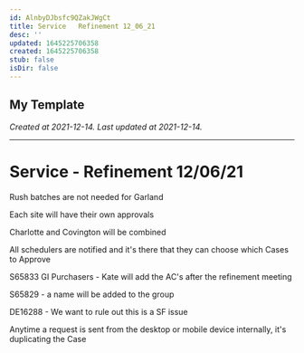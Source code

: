 ```yaml
---
id: AlnbyDJbsfc9QZakJWgCt
title: Service   Refinement 12_06_21
desc: ''
updated: 1645225706358
created: 1645225706358
stub: false
isDir: false
---
```

My Template
---

_Created at 2021-12-14._
_Last updated at 2021-12-14._




---

# Service - Refinement 12/06/21


Rush batches are not needed for Garland

Each site will have their own approvals

Charlotte and Covington will be combined

All schedulers are notified and it's there that they can choose which Cases to Approve

S65833
GI Purchasers
\- Kate will add the AC's after the refinement meeting

S65829
\- a name will be added to the group

DE16288
\- We want to rule out this is a SF issue

Anytime a request is sent from the desktop or mobile device internally, it's duplicating the Case

